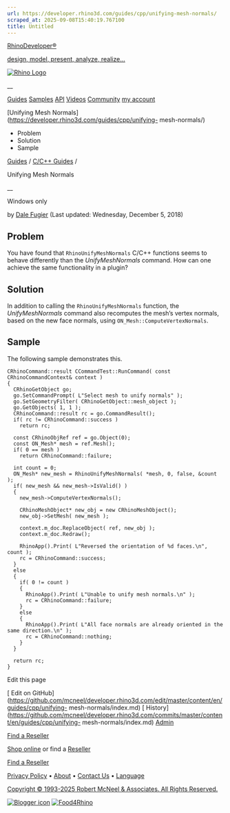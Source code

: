 ```yaml
---
url: https://developer.rhino3d.com/guides/cpp/unifying-mesh-normals/
scraped_at: 2025-09-08T15:40:19.767100
title: Untitled
---
```


[RhinoDeveloper®](/)

[design, model, present, analyze, realize...](/)

[![Rhino Logo](https://developer.rhino3d.com/images/rhinodevlogo.png)](/)

__

[Guides](https://developer.rhino3d.com/guides)
[Samples](https://developer.rhino3d.com/samples)
[API](https://developer.rhino3d.com/api)
[Videos](https://developer.rhino3d.com/videos)
[Community](https://discourse.mcneel.com/c/rhino-developer) [my account
](https://www.rhino3d.com/my-account/ "Manage your account, licenses, and
teams")

[Unifying Mesh Normals](https://developer.rhino3d.com/guides/cpp/unifying-
mesh-normals/)

  * Problem
  * Solution
  * Sample

[Guides](https://developer.rhino3d.com/en/guides/) / [C/C++
Guides](https://developer.rhino3d.com/en/guides/cpp/) /

Unifying Mesh Normals

__

Windows only

by [Dale Fugier](https://discourse.mcneel.com/u/dale/) (Last updated:
Wednesday, December 5, 2018)

## Problem

You have found that `RhinoUnifyMeshNormals` C/C++ functions seems to behave
differently than the _UnifyMeshNormals_ command. How can one achieve the same
functionality in a plugin?

## Solution

In addition to calling the `RhinoUnifyMeshNormals` function, the
_UnifyMeshNormals_ command also recomputes the mesh’s vertex normals, based on
the new face normals, using `ON_Mesh::ComputeVertexNormals`.

## Sample

The following sample demonstrates this.

    
    
    CRhinoCommand::result CCommandTest::RunCommand( const CRhinoCommandContext& context )
    {
      CRhinoGetObject go;
      go.SetCommandPrompt( L"Select mesh to unify normals" );
      go.SetGeometryFilter( CRhinoGetObject::mesh_object );
      go.GetObjects( 1, 1 );
      CRhinoCommand::result rc = go.CommandResult();
      if( rc != CRhinoCommand::success )
        return rc;
    
      const CRhinoObjRef ref = go.Object(0);
      const ON_Mesh* mesh = ref.Mesh();
      if( 0 == mesh )
        return CRhinoCommand::failure;
    
      int count = 0;
      ON_Mesh* new_mesh = RhinoUnifyMeshNormals( *mesh, 0, false, &count );
      if( new_mesh && new_mesh->IsValid() )
      {
        new_mesh->ComputeVertexNormals();
    
        CRhinoMeshObject* new_obj = new CRhinoMeshObject();
        new_obj->SetMesh( new_mesh );
    
        context.m_doc.ReplaceObject( ref, new_obj );
        context.m_doc.Redraw();
    
        RhinoApp().Print( L"Reversed the orientation of %d faces.\n", count );
        rc = CRhinoCommand::success;
      }
      else
      {
        if( 0 != count )
        {
          RhinoApp().Print( L"Unable to unify mesh normals.\n" );
          rc = CRhinoCommand::failure;
        }
        else
        {
          RhinoApp().Print( L"All face normals are already oriented in the same direction.\n" );
          rc = CRhinoCommand::nothing;
        }
      }
    
      return rc;
    }
    

Edit this page

[ Edit on
GitHub](https://github.com/mcneel/developer.rhino3d.com/edit/master/content/en/guides/cpp/unifying-
mesh-normals/index.md) [
History](https://github.com/mcneel/developer.rhino3d.com/commits/master/content/en/guides/cpp/unifying-
mesh-normals/index.md) [ Admin](https://developer.rhino3d.com/admin)

[Find a Reseller](https://www.rhino3d.com/sales)

[Shop online](https://www.rhino3d.com/store) or find a
[Reseller](https://www.rhino3d.com/sales)

[Find a Reseller](https://www.rhino3d.com/sales)

[Privacy Policy](https://www.rhino3d.com/privacy) •
[About](https://www.rhino3d.com/mcneel/about) • [Contact
Us](https://www.rhino3d.com/mcneel/contact) • [
Language](https://www.rhino3d.com/language "Change to a different region or
language")

[Copyright © 1993-2025 Robert McNeel & Associates. All Rights
Reserved.](https://www.rhino3d.com/mcneel/about)

[](https://www.facebook.com/McNeelRhinoceros/)
[](https://twitter.com/bobmcneel) [](https://www.linkedin.com/groups/75313/)
[](https://www.youtube.com/user/RhinoGuide/videos) [](https://vimeo.com/rhino)
[![Blogger
icon](https://developer.rhino3d.com/images/blogger.svg)](http://blog.rhino3d.com/)
[![Food4Rhino](https://developer.rhino3d.com/images/f4r_icon_01.svg)](https://www.food4rhino.com)

